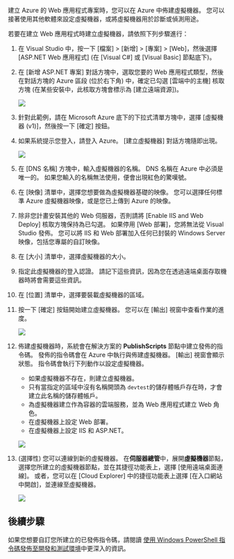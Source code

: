

建立 Azure 的 Web 應用程式專案時，您可以在 Azure 中佈建虛擬機器。 您可以接著使用其他軟體來設定虛擬機器，或將虛擬機器用於診斷或偵測用途。

若要在建立 Web 應用程式時建立虛擬機器，請依照下列步驟進行：

1. 在 Visual Studio 中，按一下 [檔案]  >  [新增]  >  [專案]  >  [Web]，然後選擇 [ASP.NET Web 應用程式] \(在 [Visual C#] 或 [Visual Basic] 節點底下)。
2. 在 [新增 ASP.NET 專案] 對話方塊中，選取您要的 Web 應用程式類型，然後在對話方塊的 Azure 區段 (位於右下角) 中，確定已勾選 [雲端中的主機] 核取方塊 (在某些安裝中，此核取方塊會標示為 [建立遠端資源])。
   
    ![][0]
3. 針對此範例，請在 Microsoft Azure 底下的下拉式清單方塊中，選擇 [虛擬機器 (v1)]，然後按一下 [確定] 按鈕。
4. 如果系統提示您登入，請登入 Azure。 [建立虛擬機器]  對話方塊隨即出現。
   
    ![][2]
5. 在 [DNS 名稱]  方塊中，輸入虛擬機器的名稱。 DNS 名稱在 Azure 中必須是唯一的。 如果您輸入的名稱無法使用，便會出現紅色的驚嘆號。
6. 在 [映像]  清單中，選擇您想要做為虛擬機器基礎的映像。 您可以選擇任何標準 Azure 虛擬機器映像，或是您已上傳到 Azure 的映像。
7. 除非您計畫安裝其他的 Web 伺服器，否則請將 [Enable IIS and Web Deploy]  核取方塊保持為已勾選。 如果停用 [Web 部署]，您將無法從 Visual Studio 發佈。 您可以將 IIS 和 Web 部署加入任何已封裝的 Windows Server 映像，包括您專屬的自訂映像。
8. 在 [大小]  清單中，選擇虛擬機器的大小。
9. 指定此虛擬機器的登入認證。 請記下這些資訊，因為您在透過遠端桌面存取機器時將會需要這些資訊。
10. 在 [位置]  清單中，選擇要裝載虛擬機器的區域。
11. 按一下 [確定]  按鈕開始建立虛擬機器。 您可以在 [輸出]  視窗中查看作業的進度。
    
    ![][3]
12. 佈建虛擬機器時，系統會在解決方案的 **PublishScripts** 節點中建立發佈的指令碼。 發佈的指令碼會在 Azure 中執行與佈建虛擬機器。 [輸出]  視窗會顯示狀態。 指令碼會執行下列動作以設定虛擬機器。
    
    * 如果虛擬機器不存在，則建立虛擬機器。
    * 只有當指定的區域中沒有名稱開頭為 `devtest`的儲存體帳戶存在時，才會建立此名稱的儲存體帳戶。
    * 為虛擬機器建立作為容器的雲端服務，並為 Web 應用程式建立 Web 角色。
    * 在虛擬機器上設定 Web 部署。
    * 在虛擬機器上設定 IIS 和 ASP.NET。
    
    ![][4]
13. (選擇性) 您可以連線到新的虛擬機器。 在**伺服器總管**中，展開**虛擬機器**節點，選擇您所建立的虛擬機器節點，並在其捷徑功能表上，選擇 [使用遠端桌面連線]。 或者，您可以在 [Cloud Explorer] 中的捷徑功能表上選擇 [在入口網站中開啟]，並連線至虛擬機器。
    
    ![][5]

## <a name="next-steps"></a>後續步驟
如果您想要自訂您所建立的已發佈指令碼，請閱讀 [使用 Windows PowerShell 指令碼發佈至開發和測試環境](http://msdn.microsoft.com/library/dn642480.aspx)中更深入的資訊。

[0]: ./media/virtual-machines-common-classic-web-app-visual-studio/CreateVM_NewProject.PNG
[1]: ./media/dotnet-visual-studio-create-virtual-machine/CreateVM_SignIn.PNG
[2]: ./media/virtual-machines-common-classic-web-app-visual-studio/CreateVM_CreateVM.PNG
[3]: ./media/virtual-machines-common-classic-web-app-visual-studio/CreateVM_Provisioning.png
[4]: ./media/virtual-machines-common-classic-web-app-visual-studio/CreateVM_SolutionExplorer.png
[5]: ./media/virtual-machines-common-classic-web-app-visual-studio/VS_Create_VM_Connect.png
